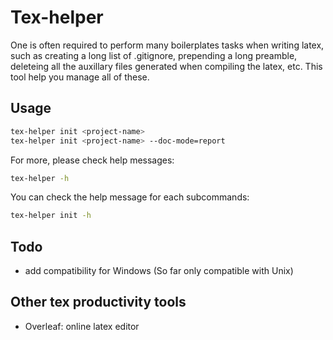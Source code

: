 # Tex-helper

One is often required to perform many boilerplates tasks when writing latex, such as creating a long list of .gitignore, prepending a long preamble, deleteing all the auxillary files generated when compiling the latex, etc. 
This tool help you manage all of these.

## Usage

```sh
tex-helper init <project-name> 
tex-helper init <project-name> --doc-mode=report 
```

For more, please check help messages:

```sh
tex-helper -h
```
You can check the help message for each subcommands:

```sh
tex-helper init -h
```

## Todo

- add compatibility for Windows (So far only compatible with Unix)

## Other tex productivity tools

- Overleaf: online latex editor
